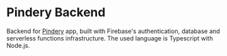 # Pindery Backend
Backend for [Pindery](https://github.com/AEEooTo/pindery) app, built with Firebase's authentication, database and serverless functions infrastructure. The used language is Typescript with Node.js.

